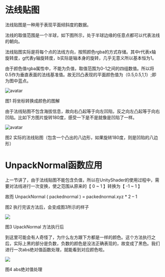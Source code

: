 # 法线贴图

法线贴图是一种用于表现平面倾斜度的数据。

法线的取值范围是一个半球，如下图所示，处于半球边缘的任意点都可以代表法线的朝向。

法线贴图实际是将每个点的法线方向，按照颜色rgba的方式存储。其中r代表x轴旋转度，g代表y轴旋转度，b实际是轴本身的旋转，几乎无意义所以基本恒为1。

由于颜色值rgba属性中，不能为负值，取值范围为0-1之间的四组数值。所以将0.5作为垂直表面的法线基准值。故无凹凸表现的平面颜色值为（0.5,0.5,1,1）;即为图中蓝点。

![avatar](D:\Document\ShaderDoc\img\normalMapPosition.png)

图1 将坐标转换成颜色的图解

由于法线贴图不包含海拔信息，故向右凸起等于向左凹陷，反之向左凸起等于向右凹陷。比如下方图片旋转180度，感受一下是不是就像是凹陷了一样。

![avatar](D:\Document\ShaderDoc\img\bumpTest4.png)

图2 实际的法线贴图（包含一个凸出的八边形，如果旋转180度，则是凹陷的八边形）

# UnpackNormal函数应用

上一节讲了，由于法线贴图不能包含负值，所以在UnityShader的使用过程中，需要对法线进行一次变换，使之范围从原来的【 0 ~ 1 】转换为【 -1 ~ 1 】

故而 UnpackNormal ( packednormal ) = packednormal.xyz * 2 – 1

图2 执行完该方法后，会变成图3所示的样子

![](D:\Document\ShaderDoc\img\UnpackNormal.png)

图3 UpackNormal 方法执行后

到这里可能会有人奇怪了，为什么左方跟下方都是一样的颜色。这个方法执行之后，实际上黑的部分是负数，负数的颜色是没法正确表现的，故变成了黑色。我们进行一次abs绝对值函数处理，就能看到对应颜色啦。

![](D:\Document\ShaderDoc\img\abs_UnpackNormal.png)

图4 abs绝对值处理
